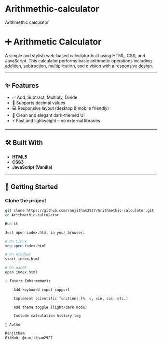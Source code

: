 # Arithmethic-calculator
Arithmethic calculator

# ➕ Arithmetic Calculator

A simple and stylish web-based calculator built using HTML, CSS, and JavaScript. This calculator performs basic arithmetic operations including addition, subtraction, multiplication, and division with a responsive design.

---

## ✨ Features

- ✅ Add, Subtract, Multiply, Divide
- 🔢 Supports decimal values
- 💻 Responsive layout (desktop & mobile friendly)
- 🎨 Clean and elegant dark-themed UI
- ⚡ Fast and lightweight – no external libraries

---

## 🛠️ Built With

- **HTML5**
- **CSS3**
- **JavaScript (Vanilla)**

---

## 🚀 Getting Started

### Clone the project

```bash
git clone https://github.com/ranjitham2927/Arithmethic-calculator.git
cd Arithmethic-calculator

Run it

Just open index.html in your browser:

# On Linux
xdg-open index.html

# On Windows
start index.html

# On macOS
open index.html

💡 Future Enhancements

    Add keyboard input support

    Implement scientific functions (%, √, sin, cos, etc.)

    Add theme toggle (light/dark mode)

    Include calculation history log

👤 Author

Ranjitham
GitHub: @ranjitham2927
